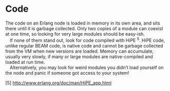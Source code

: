 # Code
The code on an Erlang node is loaded in memory in its own area, and sits there until it is
garbage collected. Only two copies of a module can coexist at one time, so looking for very
large modules should be easy-ish.<br>
&emsp;If none of them stand out, look for code compiled with HiPE <sup>5</sup>. HiPE code, unlike
regular BEAM code, is native code and cannot be garbage collected from the VM when
new versions are loaded. Memory can accumulate, usually very slowly, if many or large
modules are native-compiled and loaded at run time.<br>
&emsp;Alternatively, you may look for weird modules you didn’t load yourself on the node and panic if someone got access to your system!


[5] http://www.erlang.org/doc/man/HiPE_app.html<br>

